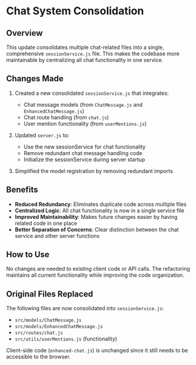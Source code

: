 # Chat System Consolidation

## Overview

This update consolidates multiple chat-related files into a single, comprehensive `sessionService.js` file. This makes the codebase more maintainable by centralizing all chat functionality in one service.

## Changes Made

1. Created a new consolidated `sessionService.js` that integrates:
   - Chat message models (from `ChatMessage.js` and `EnhancedChatMessage.js`)
   - Chat route handling (from `chat.js`)
   - User mention functionality (from `userMentions.js`)

2. Updated `server.js` to:
   - Use the new sessionService for chat functionality
   - Remove redundant chat message handling code
   - Initialize the sessionService during server startup

3. Simplified the model registration by removing redundant imports

## Benefits

- **Reduced Redundancy**: Eliminates duplicate code across multiple files
- **Centralized Logic**: All chat functionality is now in a single service file
- **Improved Maintainability**: Makes future changes easier by having related code in one place
- **Better Separation of Concerns**: Clear distinction between the chat service and other server functions

## How to Use

No changes are needed to existing client code or API calls. The refactoring maintains all current functionality while improving the code organization.

## Original Files Replaced

The following files are now consolidated into `sessionService.js`:
- `src/models/ChatMessage.js`
- `src/models/EnhancedChatMessage.js`
- `src/routes/chat.js`
- `src/utils/userMentions.js` (functionality)

Client-side code (`enhanced-chat.js`) is unchanged since it still needs to be accessible to the browser.
